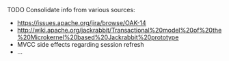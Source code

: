 <!--
   Licensed to the Apache Software Foundation (ASF) under one or more
   contributor license agreements.  See the NOTICE file distributed with
   this work for additional information regarding copyright ownership.
   The ASF licenses this file to You under the Apache License, Version 2.0
   (the "License"); you may not use this file except in compliance with
   the License.  You may obtain a copy of the License at

       http://www.apache.org/licenses/LICENSE-2.0

   Unless required by applicable law or agreed to in writing, software
   distributed under the License is distributed on an "AS IS" BASIS,
   WITHOUT WARRANTIES OR CONDITIONS OF ANY KIND, either express or implied.
   See the License for the specific language governing permissions and
   limitations under the License.
  -->

TODO Consolidate info from various sources:

* https://issues.apache.org/jira/browse/OAK-14
* http://wiki.apache.org/jackrabbit/Transactional%20model%20of%20the%20Microkernel%20based%20Jackrabbit%20prototype
* MVCC side effects regarding session refresh
* ...